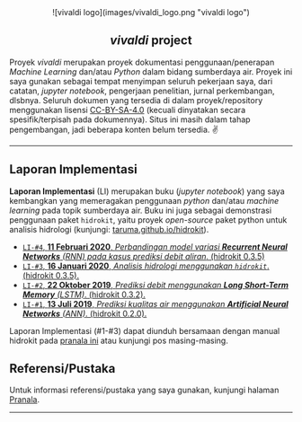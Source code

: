 
<div align="center" markdown="1">
![vivaldi logo](images/vivaldi_logo.png "vivaldi logo")

## $vivaldi$ project
</div>

Proyek $vivaldi$ merupakan proyek dokumentasi penggunaan/penerapan _Machine Learning_ dan/atau _Python_ dalam bidang sumberdaya air. Proyek ini saya gunakan sebagai tempat menyimpan seluruh pekerjaan saya, dari catatan, _jupyter notebook_, pengerjaan penelitian, jurnal perkembangan, dlsbnya. Seluruh dokumen yang tersedia di dalam proyek/repository menggunakan lisensi [CC-BY-SA-4.0](https://creativecommons.org/licenses/by-sa/4.0/) (kecuali dinyatakan secara spesifik/terpisah pada dokumennya). Situs ini masih dalam tahap pengembangan, jadi beberapa konten belum tersedia. ✌

---

## Laporan Implementasi

__Laporan Implementasi__ (LI) merupakan buku (_jupyter notebook_) yang saya kembangkan yang memeragakan penggunaan _python_ dan/atau _machine learning_ pada topik sumberdaya air. Buku ini juga sebagai demonstrasi penggunaan paket `hidrokit`, yaitu proyek _open-source_ paket python untuk analisis hidrologi (kunjungi: [taruma.github.io/hidrokit](https://taruma.github.io/hidrokit)).

- [`LI-#4`, __11 Februari 2020__, _Perbandingan model variasi **Recurrent Neural Networks** (RNN) pada kasus prediksi debit aliran_. (hidrokit 0.3.5)](_posts/2020-02-11-laporan-implementasi-4.md)
- [`LI-#3`, __16 Januari 2020__, _Analisis hidrologi menggunakan `hidrokit`_. (hidrokit 0.3.5).](_posts/2020-01-16-laporan-implementasi-3.md)
- [`LI-#2`, __22 Oktober 2019__, _Prediksi debit menggunakan __Long Short-Term Memory__ (LSTM)_. (hidrokit 0.3.2).](_posts/2019-10-13-laporan-implementasi-2.md)
- [`LI-#1`, __13 Juli 2019__, _Prediksi kualitas air menggunakan __Artificial Neural Networks__ (ANN)_. (hidrokit 0.2.0).](_posts/2019-07-13-laporan-implementasi-1.md)

Laporan Implementasi (#1-#3) dapat diunduh bersamaan dengan manual hidrokit pada [pranala ini](https://1drv.ms/b/s!AmxSTa4UunElhoU7t7VbDq15ogEoxg?e=4FO7CA) atau kunjungi pos masing-masing.

## Referensi/Pustaka

Untuk informasi referensi/pustaka yang saya gunakan, kunjungi halaman [Pranala](pranala.md).

---